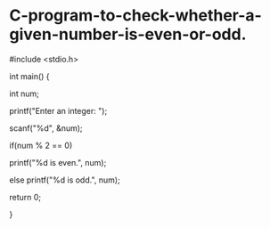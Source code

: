 # C-program-to-check-whether-a-given-number-is-even-or-odd.


#include <stdio.h>

int main()
{
    
   int num;
    
   printf("Enter an integer: ");
   
   scanf("%d", &num);
    

   if(num % 2 == 0)
   
   printf("%d is even.", num);
        
   else
   printf("%d is odd.", num);

   return 0;
   
}
